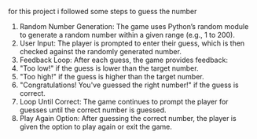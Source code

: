 for this project i followed some steps to guess the number

1) Random Number Generation: The game uses Python’s random module to generate a random number within a given range (e.g., 1 to 200).
2) User Input: The player is prompted to enter their guess, which is then checked against the randomly generated number.
3) Feedback Loop: After each guess, the game provides feedback:
4) "Too low!" if the guess is lower than the target number.
5) "Too high!" if the guess is higher than the target number.
6) "Congratulations! You've guessed the right number!" if the guess is correct.
7) Loop Until Correct: The game continues to prompt the player for guesses until the correct number is guessed.
8) Play Again Option: After guessing the correct number, the player is given the option to play again or exit the game.
